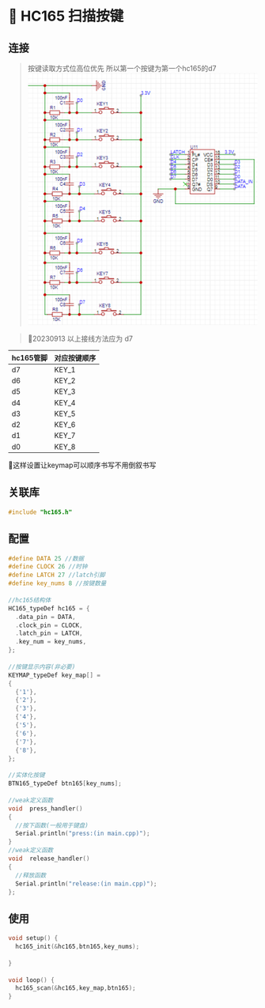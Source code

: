 # :hammer: HC165 扫描按键

## 连接
>按键读取方式位高位优先 所以第一个按键为第一个hc165的d7
![Alt text](image.png)

> :book:20230913 以上接线方法应为 d7 
> 
| hc165管脚      | 对应按键顺序 |
| ----------- | ----------- |
| d7      | KEY_1       |
| d6      | KEY_2       |
| d5      | KEY_3       |
| d4      | KEY_4       |
| d3      | KEY_5       |
| d2      | KEY_6       |
| d1      | KEY_7       |
| d0      | KEY_8       |

:hammer:这样设置让keymap可以顺序书写不用倒叙书写




## 关联库

```c
#include "hc165.h"
```

## 配置

```c
#define DATA 25 //数据
#define CLOCK 26 //时钟
#define LATCH 27 //latch引脚
#define key_nums 8 //按键数量

//hc165结构体
HC165_typeDef hc165 = {
  .data_pin = DATA,
  .clock_pin = CLOCK,
  .latch_pin = LATCH,
  .key_num = key_nums,
};

//按键显示内容(非必要)
KEYMAP_typeDef key_map[] = 
{
  {'1'},
  {'2'},
  {'3'},
  {'4'},
  {'5'},
  {'6'},
  {'7'},
  {'8'},
};

//实体化按键
BTN165_typeDef btn165[key_nums];

//weak定义函数
void  press_handler()
{
  //按下函数(一般用于键盘)  
  Serial.println("press:(in main.cpp)");
}
//weak定义函数
void  release_handler()
{
  //释放函数  
  Serial.println("release:(in main.cpp)");
};

```

## 使用
```c
void setup() {
  hc165_init(&hc165,btn165,key_nums);
  
}

void loop() {
  hc165_scan(&hc165,key_map,btn165);
}
```

